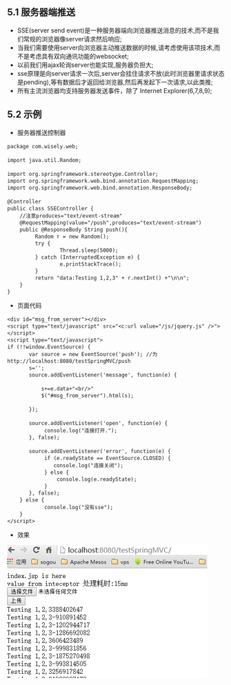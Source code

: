 ## 5.1 服务器端推送
- SSE(server send event)是一种服务器端向浏览器推送消息的技术,而不是我们常规的浏览器像server请求然后响应;
- 当我们需要使用server向浏览器主动推送数据的时候,请考虑使用该项技术,而不是考虑具有双向通讯功能的websocket;
- 以前我们用ajax轮询server也能实现,服务器负担大;
- sse原理是向server请求一次后,server会挂住请求不放(此时浏览器里请求状态是pending),等有数据后才返回给浏览器,然后再发起下一次请求,以此类推;
- 所有主流浏览器均支持服务器发送事件，除了 Internet Explorer(6,7,8,9);

## 5.2 示例

- 服务器推送控制器

```
package com.wisely.web;

import java.util.Random;

import org.springframework.stereotype.Controller;
import org.springframework.web.bind.annotation.RequestMapping;
import org.springframework.web.bind.annotation.ResponseBody;

@Controller
public class SSEController {
    //注意produces="text/event-stream"
	@RequestMapping(value="/push",produces="text/event-stream")
	public @ResponseBody String push(){
		 Random r = new Random();
         try {
                 Thread.sleep(5000);
         } catch (InterruptedException e) {
                 e.printStackTrace();
         }
         return "data:Testing 1,2,3" + r.nextInt() +"\n\n";
	}
}

```

- 页面代码

```
<div id="msg_from_server"></div>
<script type="text/javascript" src="<c:url value="/js/jquery.js" />"></script>
<script type="text/javascript">
if (!!window.EventSource) {
	   var source = new EventSource('push'); //为http://localhost:8080/testSpringMVC/push
	   s='';
	   source.addEventListener('message', function(e) {

		   s+=e.data+"<br/>"
		   $("#msg_from_server").html(s);

	   });

	   source.addEventListener('open', function(e) {
	        console.log("连接打开.");
	   }, false);

	   source.addEventListener('error', function(e) {
	        if (e.readyState == EventSource.CLOSED) {
	           console.log("连接关闭");
	        } else {
	            console.log(e.readyState);    
	        }
	   }, false);
	} else {
	        console.log("没有sse");
	}
</script>
```

- 效果

![](resources/5-1.jpg)